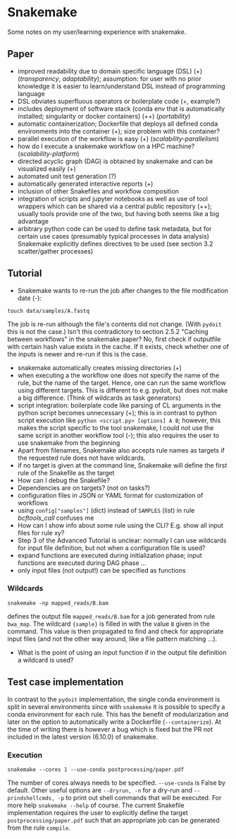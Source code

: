 # Snakemake
Some notes on my user/learning experience with snakemake.

## Paper
* improved readability due to domain specific language (DSL) (+) (*transparency*, *adaptability*); assumption: for user with no prior knowledge it is easier to learn/understand DSL instead of programming language
* DSL obviates superfluous operators or boilerplate code (+, example?)
* includes deployment of software stack (conda env that is automatically installed; singularity or docker containers) (++) (*portability*)
* automatic containerization; Dockerfile that deploys all defined conda environments into the container (+); size problem with this container?
* parallel execution of the workflow is easy (+) (*scalability-parallelism*)
* how do I execute a snakemake workflow on a HPC machine? (*scalability-platform*)
* directed acyclic graph (DAG) is obtained by snakemake and can be visualized easily (+)
* automated unit test generation (?)
* automatically generated interactive reports (+)
* inclusion of other Snakefiles and workflow composition
* integration of scripts and jupyter notebooks as well as use of tool wrappers which can be shared via a central public repository (++); usually tools provide one of the two, but having both seems like a big advantage
* arbitrary python code can be used to define task metadata, but for certain use cases (presumably typical processes in data analysis) Snakemake explicitly defines directives to be used (see section 3.2 scatter/gather processes)


## Tutorial
* Snakemake wants to re-run the job after changes to the file modification date (-):
```
touch data/samples/A.fastq
```
The job is re-run although the file's contents did not change.
(With `pydoit` this is not the case.)
Isn't this contradictory to section 2.5.2 "Caching between workflows" in the snakemake paper? No, first check if outputfile with certain hash value exists in the cache. If it exists, check whether one of the inputs is newer and re-run if this is the case.

* snakemake automatically creates missing directories (+)
* when executing a the workflow one does not specify the name of the rule, but the name of the target. Hence, one can run the same workflow using different targets. This is different to e.g. pydoit, but does not make a big difference. (Think of wildcards as task generators)
* script integration: boilerplate code like parsing of CL arguments in the python script becomes unnecessary (+); this is in contrast to python script execution like `python <script.py> [options] A B`; however, this makes the script specific to the tool snakemake, I could not use the same script in another workflow tool (-); this also requires the user to use snakemake from the beginning
* Apart from filenames, Snakemake also accepts rule names as targets if the requested rule does not have wildcards.
* if no target is given at the command line, Snakemake will define the first rule of the Snakefile as the target
* How can I debug the Snakefile?
* Dependencies are on targets? (not on tasks?)
* configuration files in JSON or YAML format for customization of workflows
* using `config["samples"]` (dict) instead of `SAMPLES` (list) in rule *bcftools_call* confuses me
* How can I show info about some rule using the CLI? E.g. show all input files for rule xy?
* Step 3 of the Advanced Tutorial is unclear: normally I can use wildcards for input file definition, but not when a configuration file is used?
* expand functions are executed during initialization phase; input functions are executed during DAG phase ...
* only input files (not output!) can be specified as functions


### Wildcards
```
snakemake -np mapped_reads/B.bam
```
defines the output file `mapped_reads/B.bam` for a job generated from rule `bwa_map`. 
The wildcard `{sample}` is filled in with the value `B` given in the command.
This value is then propagated to find and check for appropriate input files (and not the other way around, like a file pattern matching ...).
* What is the point of using an input function if in the output file definition a wildcard is used?


## Test case implementation
In contrast to the `pydoit` implementation, the single conda environment is split in several environments since with `snakemake` it is possible to specify a conda environment for each rule. 
This has the benefit of modularization and later on the option to automatically write a Dockerfile (`--containerize`).
At the time of writing there is however a bug which is fixed but the PR not included in the latest version (6.10.0) of snakemake.

### Execution
```
snakemake --cores 1 --use-conda postprocessing/paper.pdf
```
The number of cores always needs to be specified. `--use-conda` is False by default.
Other useful options are `--dryrun, -n` for a dry-run and `--prindshellcmds, -p` to print out shell commands that will be executed.
For more help `snakemake --help` of course.
The current Snakefile implementation requires the user to explicitly define the target `postprocessing/paper.pdf` such that an appropriate job can be generated from the rule `compile`.
